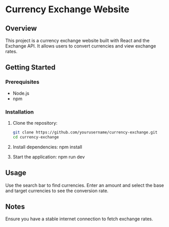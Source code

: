 # Currency Exchange Website

## Overview
This project is a currency exchange website built with React and the Exchange API. It allows users to convert currencies and view exchange rates.

## Getting Started

### Prerequisites
- Node.js
- npm

### Installation
1. Clone the repository:
   ```bash
   git clone https://github.com/yourusername/currency-exchange.git
   cd currency-exchange

2. Install dependencies:
    npm install

3. Start the application:
    npm run dev


## Usage
Use the search bar to find currencies.
Enter an amount and select the base and target currencies to see the conversion rate.

## Notes
Ensure you have a stable internet connection to fetch exchange rates.